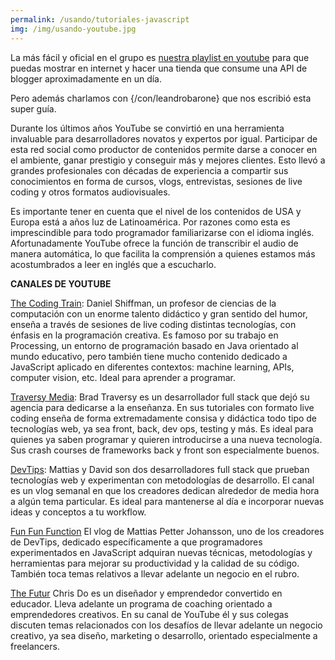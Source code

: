 ```yaml
---
permalink: /usando/tutoriales-javascript
img: /img/usando-youtube.jpg
---
```


La más fácil y oficial en el grupo es [nuestra playlist en youtube](https://www.youtube.com/playlist?list=PLuw2k9vttfEz26F_0PTCDOcBeGdzR4vL1&fbclid=IwAR0LdNzZrVVc4cnJ0dbEaMVIaPX1dhCyqZcybB49S7u9j3DcRmI-LZiuQi8) para que puedas mostrar en internet y hacer una tienda que consume una API de blogger aproximadamente en un día.

Pero además charlamos con {/con/leandrobarone} que nos escribió esta super guía.

Durante los últimos años YouTube se convirtió en una herramienta invaluable para desarrolladores novatos y expertos por igual. Participar de esta red social como productor de contenidos permite darse a conocer en el ambiente, ganar prestigio y conseguir más y mejores clientes. Esto llevó a grandes profesionales con décadas de experiencia a compartir sus conocimientos en forma de cursos, vlogs, entrevistas, sesiones de live coding y otros formatos audiovisuales.

Es importante tener en cuenta que el nivel de los contenidos de USA y Europa está a años luz de Latinoamérica. Por razones como esta es imprescindible para todo programador familiarizarse con el idioma inglés. Afortunadamente YouTube ofrece la función de transcribir el audio de manera automática, lo que facilita la comprensión a quienes estamos más acostumbrados a leer en inglés que a escucharlo.

__CANALES DE YOUTUBE__

[The Coding Train](https://www.youtube.com/user/shiffman): Daniel Shiffman, un profesor de ciencias de la computación con un enorme talento didáctico y gran sentido del humor, enseña a través de sesiones de live coding distintas tecnologías, con énfasis en la programación creativa. Es famoso por su trabajo en Processing, un entorno de programación basado en Java orientado al mundo educativo, pero también tiene mucho contenido dedicado a JavaScript aplicado en diferentes contextos: machine learning, APIs, computer vision, etc. Ideal para aprender a programar.

[Traversy Media](https://www.youtube.com/user/TechGuyWeb): Brad Traversy es un desarrollador full stack que dejó su agencia para dedicarse a la enseñanza. En sus tutoriales con formato live coding enseña de forma extremadamente consisa y didáctica todo tipo de tecnologías web, ya sea front, back, dev ops, testing y más. Es ideal para quienes ya saben programar y quieren introducirse a una nueva tecnología. Sus crash courses de frameworks back y front son especialmente buenos.

[DevTips](https://www.youtube.com/user/DevTipsForDesigners): Mattias y David son dos desarrolladores full stack que prueban tecnologías web y experimentan con metodologías de desarrollo. El canal es un vlog semanal en que los creadores dedican alrededor de media hora a algún tema particular. Es ideal para mantenerse al día e incorporar nuevas ideas y conceptos a tu workflow.

[Fun Fun Function](https://www.youtube.com/channel/UCO1cgjhGzsSYb1rsB4bFe4Q) El vlog de Mattias Petter Johansson, uno de los creadores de DevTips, dedicado específicamente a que programadores experimentados en JavaScript adquiran nuevas técnicas, metodologías y herramientas para mejorar su productividad y la calidad de su código. También toca temas relativos a llevar adelante un negocio en el rubro.

[The Futur](https://www.youtube.com/user/TheSkoolRocks/) Chris Do es un diseñador y emprendedor convertido en educador. Lleva adelante un programa de coaching orientado a emprendedores creativos. En su canal de YouTube él y sus colegas discuten temas relacionados con los desafíos de llevar adelante un negocio creativo, ya sea diseño, marketing o desarrollo, orientado especialmente a freelancers.
